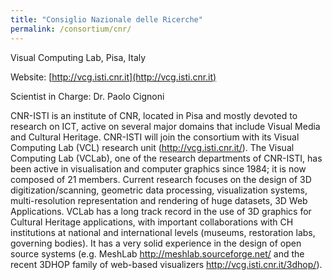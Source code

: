 ```yaml
---
title: "Consiglio Nazionale delle Ricerche"
permalink: /consortium/cnr/
---
```

Visual Computing Lab, Pisa, Italy

Website: [http://vcg.isti.cnr.it](http://vcg.isti.cnr.it)

Scientist in Charge: Dr. Paolo Cignoni


CNR-ISTI is an institute of CNR, located in Pisa and mostly devoted to research on ICT, active on several major domains that include Visual Media and Cultural Heritage. CNR-ISTI will join the consortium with its Visual Computing Lab (VCL) research unit (http://vcg.isti.cnr.it/). The Visual Computing Lab (VCLab), one of the research departments of CNR-ISTI, has been active in visualisation and computer graphics since 1984; it is now composed of 21 members. Current research focuses on the design of 3D digitization/scanning, geometric data processing, visualization systems, multi-resolution representation and rendering of huge datasets, 3D Web Applications. VCLab has a long track record in the use of 3D graphics for Cultural Heritage applications, with important collaborations with CH institutions at national and international levels (museums, restoration labs, governing bodies). It has a very solid experience in the design of open source systems (e.g. MeshLab http://meshlab.sourceforge.net/ and the recent 3DHOP family of web-based visualizers http://vcg.isti.cnr.it/3dhop/).

